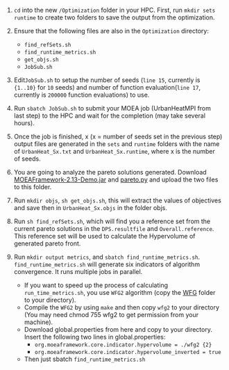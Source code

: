 1. `cd` into the new  `/Optimization` folder in your HPC. First, run `mkdir sets runtime` to create two folders to save the output from the optimization.

2. Ensure that the following files are also in the `Optimization` directory: 
   + `find_refSets.sh` 
   + `find_runtime_metrics.sh`
   + `get_objs.sh`
   + `JobSub.sh`


3. Edit`JobSub.sh` to setup the number of seeds (`line 15`, currently is `{1..10}` for `10` seeds) and number of function evaluation(`line 17`, currently is `200000` function evaluations) to use. 

4. Run `sbatch JobSub.sh` to submit your MOEA job (UrbanHeatMPI from last step) to the HPC and wait for the completion (may take several hours). 

5. Once the job is finished, x (x = number of seeds set in the previous step) output files are generated in the `sets` and `runtime` folders with the name of `UrbanHeat_Sx.txt` and `UrbanHeat_Sx.runtime`, where x is the number of seeds. 

6. You are going to analyze the pareto solutions generated. Download [MOEAFramework-2.13-Demo.jar](https://github.com/MOEAFramework/MOEAFramework/releases/) and [pareto.py](https://github.com/matthewjwoodruff/pareto.py) and upload the two files to this folder.

7. Run `mkdir objs`, `sh get_objs.sh`, this will extract the values of objectives and save then in `UrbanHeat_Sx.objs` in the folder objs.

8. Run `sh find_refSets.sh`, which will find you a reference set from the current pareto solutions in the `DPS.resultfile` and `Overall.reference`. This reference set will be used to calculate the Hypervolume of generated pareto front.

9. Run `mkdir output metrics`, and `sbatch find_runtime_metrics.sh`. `find_runtime_metrics.sh` will generate six indicators of algorithm convergence. It runs multiple jobs in parallel.
    + If you want to speed up the process of calculating `run_time_metrics.sh`, you use `WFG2` algorithm (copy the [WFG](https://github.com/MOEAFramework/Hypervolume) folder to your directory).
    +  Compile the `WFG2` by using `make` and then copy `wfg2` to your directory (You may need chmod 755 wfg2 to get permission from your machine).
    +  Download global.properties from here and copy to your directory. Insert the following two lines in global.properties: 
        +  `org.moeaframework.core.indicator.hypervolume = ./wfg2 {2}` 
        +  `org.moeaframework.core.indicator.hypervolume_inverted = true`
    +  Then just sbatch `find_runtime_metrics.sh`

